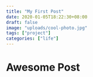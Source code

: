 ```yaml
---
title: "My First Post"
date: 2020-01-05T18:22:30+08:00
draft: false
image: "uploads/cool-photo.jpg"
tags: ["project"]
categories: ["life"]
---
```


# Awesome Post

